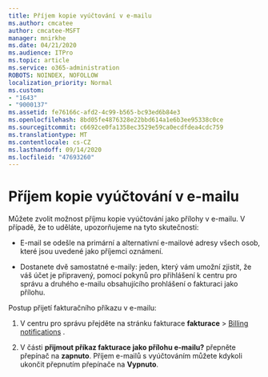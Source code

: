 ```yaml
---
title: Příjem kopie vyúčtování v e-mailu
ms.author: cmcatee
author: cmcatee-MSFT
manager: mnirkhe
ms.date: 04/21/2020
ms.audience: ITPro
ms.topic: article
ms.service: o365-administration
ROBOTS: NOINDEX, NOFOLLOW
localization_priority: Normal
ms.custom:
- "1643"
- "9000137"
ms.assetid: fe76166c-afd2-4c99-b565-bc93ed6b84e3
ms.openlocfilehash: 8bd05fe4876328e22bbd614a1e6b3ee95338c0ce
ms.sourcegitcommit: c6692ce0fa1358ec3529e59ca0ecdfdea4cdc759
ms.translationtype: MT
ms.contentlocale: cs-CZ
ms.lasthandoff: 09/14/2020
ms.locfileid: "47693260"
---
```

# <a name="receive-copy-of-your-billing-statement-in-email"></a>Příjem kopie vyúčtování v e-mailu

Můžete zvolit možnost příjmu kopie vyúčtování jako přílohy v e-mailu. V případě, že to uděláte, upozorňujeme na tyto skutečnosti:
  
- E-mail se odešle na primární a alternativní e-mailové adresy všech osob, které jsou uvedené jako příjemci oznámení.

- Dostanete dvě samostatné e-maily: jeden, který vám umožní zjistit, že váš účet je připravený, pomocí pokynů pro přihlášení k centru pro správu a druhého e-mailu obsahujícího prohlášení o fakturaci jako přílohu.

Postup přijetí fakturačního příkazu v e-mailu:
  
1. V centru pro správu přejděte na stránku fakturace **fakturace** \> [Billing notifications](https://go.microsoft.com/fwlink/p/?linkid=853212) .

2. V části **přijmout příkaz fakturace jako přílohu e-mailu?** přepněte přepínač na **zapnuto**. Příjem e-mailů s vyúčtováním můžete kdykoli ukončit přepnutím přepínače na **Vypnuto**.